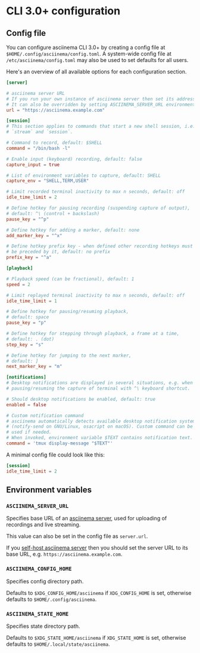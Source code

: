 # CLI 3.0+ configuration

## Config file

You can configure asciinema CLI 3.0+ by creating a config file at
`$HOME/.config/asciinema/config.toml`. A system-wide config file at
`/etc/asciinema/config.toml` may also be used to set defaults for all users.

Here's an overview of all available options for each configuration section.

```toml title="~/.config/asciinema/config.toml"
[server]

# asciinema server URL
# If you run your own instance of asciinema server then set its address here
# It can also be overridden by setting ASCIINEMA_SERVER_URL environment variable
url = "https://asciinema.example.com"

[session]
# This section applies to commands that start a new shell session, i.e. `rec`,
# `stream` and `session`.

# Command to record, default: $SHELL
command = "/bin/bash -l"

# Enable input (keyboard) recording, default: false
capture_input = true

# List of environment variables to capture, default: SHELL
capture_env = "SHELL,TERM,USER"

# Limit recorded terminal inactivity to max n seconds, default: off
idle_time_limit = 2

# Define hotkey for pausing recording (suspending capture of output),
# default: ^\ (control + backslash)
pause_key = "^p"

# Define hotkey for adding a marker, default: none
add_marker_key = "^x"

# Define hotkey prefix key - when defined other recording hotkeys must
# be preceded by it, default: no prefix
prefix_key = "^a"

[playback]

# Playback speed (can be fractional), default: 1
speed = 2

# Limit replayed terminal inactivity to max n seconds, default: off
idle_time_limit = 1

# Define hotkey for pausing/resuming playback,
# default: space
pause_key = "p"

# Define hotkey for stepping through playback, a frame at a time,
# default: . (dot)
step_key = "s"

# Define hotkey for jumping to the next marker,
# default: ]
next_marker_key = "m"

[notifications]
# Desktop notifications are displayed in several situations, e.g. when
# pausing/resuming the capture of terminal with ^\ keyboard shortcut.

# Should desktop notifications be enabled, default: true
enabled = false

# Custom notification command
# asciinema automatically detects available desktop notification system
# (notify-send on GNU/Linux, osacript on macOS). Custom command can be
# used if needed.
# When invoked, environment variable $TEXT contains notification text.
command = 'tmux display-message "$TEXT"'
```

A minimal config file could look like this:

```toml
[session]
idle_time_limit = 2
```

## Environment variables

### `ASCIINEMA_SERVER_URL`

Specifies base URL of an [asciinema server](../../server/index.md), used for
uploading of recordings and live streaming.

This value can also be set in the config file as `server.url`.

If you [self-host asciinema server](../../server/self-hosting/index.md) then you
should set the server URL to its base URL, e.g.
`https://asciinema.example.com`.

### `ASCIINEMA_CONFIG_HOME`

Specifies config directory path.

Defaults to `$XDG_CONFIG_HOME/asciinema` if `XDG_CONFIG_HOME` is set, otherwise
defaults to `$HOME/.config/asciinema`.

### `ASCIINEMA_STATE_HOME`

Specifies state directory path.

Defaults to `$XDG_STATE_HOME/asciinema` if `XDG_STATE_HOME` is set, otherwise
defaults to `$HOME/.local/state/asciinema`.
